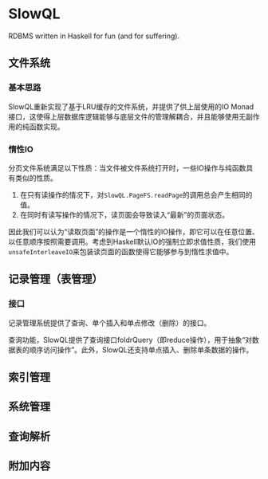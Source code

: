 # SlowQL

RDBMS written in Haskell for fun (and for suffering).

## 文件系统

### 基本思路

SlowQL重新实现了基于LRU缓存的文件系统，并提供了供上层使用的IO Monad接口，这使得上层数据库逻辑能够与底层文件的管理解耦合，并且能够使用无副作用的纯函数实现。

### 惰性IO

分页文件系统满足以下性质：当文件被文件系统打开时，一些IO操作与纯函数具有类似的性质。

1. 在只有读操作的情况下，对``SlowQL.PageFS.readPage``的调用总会产生相同的值。
2. 在同时有读写操作的情况下，读页面会导致读入“最新”的页面状态。

因此我们可以认为“读取页面”的操作是一个惰性的IO操作，即它可以在任意位置、以任意顺序按照需要调用。考虑到Haskell默认IO的强制立即求值性质，我们使用``unsafeInterleaveIO``来包装读页面的函数使得它能够参与到惰性求值中。

## 记录管理（表管理）

### 接口

记录管理系统提供了查询、单个插入和单点修改（删除）的接口。

查询功能，SlowQL提供了查询接口foldrQuery（即reduce操作），用于抽象“对数据表的顺序访问操作”。此外，SlowQL还支持单点插入、删除单条数据的操作。

## 索引管理

## 系统管理

## 查询解析

## 附加内容